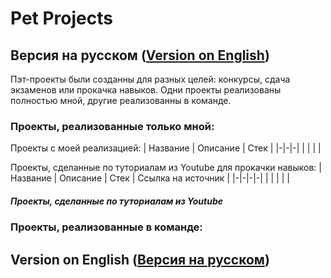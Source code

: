 # Pet Projects
## Версия на русском ([Version on English](https://github.com/karishka1222/Pet-Projects/blob/main/README.md##Version-on-English))
Пэт-проекты были созданны для разных целей: конкурсы, сдача экзаменов или прокачка навыков.
Одни проекты реализованы полностью мной, другие реализованны в команде.
### Проекты, реализованные только мной:
Проекты с моей реализацией:
| Название | Описание | Стек |
|-|-|-|
| | | |

Проекты, сделанные по туториалам из Youtube для прокачки навыков:
| Название | Описание | Стек | Ссылка на источник |
|-|-|-|-|
| | | | |
##### Проекты, сделанные по туториалам из Youtube
### Проекты, реализованные в команде:

## Version on English ([Версия на русском](https://github.com/karishka1222/Pet-Projects/blob/main/README.md##Версия-на-русском))
